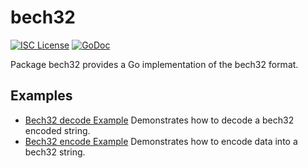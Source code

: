 bech32
==========

[![ISC License](http://img.shields.io/badge/license-ISC-blue.svg)](https://choosealicense.com/licenses/isc/)
[![GoDoc](https://godoc.org/github.com/Hoosat-Oy/HTND/util/bech32?status.png)](http://godoc.org/github.com/Hoosat-Oy/HTND/util/bech32)

Package bech32 provides a Go implementation of the bech32 format.

## Examples

* [Bech32 decode Example](http://godoc.org/github.com/Hoosat-Oy/HTND/util/bech32#example-Bech32Decode)
  Demonstrates how to decode a bech32 encoded string.
* [Bech32 encode Example](http://godoc.org/github.com/Hoosat-Oy/HTND/util/bech32#example-BechEncode)
  Demonstrates how to encode data into a bech32 string.

